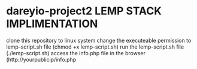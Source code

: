 # dareyio-project2 LEMP STACK IMPLIMENTATION
clone this repository to linux system
change the executeable permission to lemp-script.sh file (chmod +x lemp-script.sh)
run the lemp-script.sh file (./lemp-script.sh)
access the info.php file in the browser (http://yourpublicip/info.php
